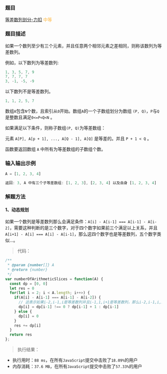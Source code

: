 ### 题目

[等差数列划分-力扣](https://leetcode-cn.com/problems/arithmetic-slices) <span style="color: #FFB73F">中等</span>

### 题目描述

如果一个数列至少有三个元素，并且任意两个相邻元素之差相同，则称该数列为等差数列。

例如，以下数列为等差数列:
```js
1, 3, 5, 7, 9
7, 7, 7, 7
3, -1, -5, -9
```
以下数列不是等差数列。
```js
1, 1, 2, 5, 7
```

数组`A`包含`N`个数，且索引从`0`开始。数组`A`的一个子数组划分为数组 `(P, Q)`，`P`与`Q`是整数且满足`0<=P<Q<N` 。

如果满足以下条件，则称子数组`(P, Q)`为等差数组：

元素 `A[P], A[p + 1], ..., A[Q - 1], A[Q]` 是等差的。并且 `P + 1 < Q` 。

函数要返回数组 `A` 中所有为等差数组的子数组个数。

### 输入输出示例

```js
A = [1, 2, 3, 4]

返回: 3, A 中有三个子等差数组: [1, 2, 3], [2, 3, 4] 以及自身 [1, 2, 3, 4]
```

### 解题方法

#### 1、动态规划
如果一个数列是等差数列那么会满足条件：`A[i] - A[i-1] === A[i-1] - A[i-2]`，需要这种判断的是三个数字，对于四个数字如果前三个满足以上关系，并且`A[i+1] - A[i] === A[i] - A[i-1]`，那么这四个数字也是等差数列，五个数字类似...。
> 代码：

```js
/**
 * @param {number[]} A
 * @return {number}
 */
var numberOfArithmeticSlices = function(A) {
  const dp = [0, 0]
  let res = 0
  for(let i = 2; i < A.length; i++>) {
    if(A[i] - A[i-1] === A[i-1] - A[i-2]) {
      // 这表示如果i-2,i-1,i是等差数列并且i-1,1,i+1是等差数列，那么i-2,i-1,i,i+1也是等差数列所以+1
      dp[i] = dp[i-1] !== 0 ? dp[i-1] + 1 : dp[i-1]
    } else {
      dp[i] = 0
    }
    res += dp[i]
  }
  return res
};
```

> 执行结果：

- 执行用时：`88 ms`，在所有`JavaScript`提交中击败了`18.09%`的用户
- 内存消耗：`37.6 MB`，在所有`JavaScript`提交中击败了`57.33%`的用户
